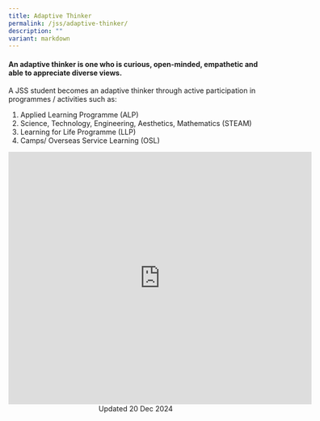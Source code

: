 ```yaml
---
title: Adaptive Thinker
permalink: /jss/adaptive-thinker/
description: ""
variant: markdown
---
```

#### An adaptive thinker is one who is curious, open-minded, empathetic and able to appreciate diverse views.

A JSS student becomes an adaptive thinker through active participation in programmes / activities such as:

1.  Applied Learning Programme (ALP)
2.  Science, Technology, Engineering, Aesthetics, Mathematics (STEAM)
3.  Learning for Life Programme (LLP)
4.  Camps/ Overseas Service Learning (OSL)

<iframe allowfullscreen="true" height="500" width="600" frameborder="0" src="https://docs.google.com/presentation/d/e/2PACX-1vQdBkttQ0_PCnRh8jibfMlEL7rtV6dGXhbyWmyJl0-gv1QsPG6o0RIK0XbyNTsEb9-aXhCvnZYsMAf-/embed?start=false&amp;loop=true&amp;delayms=10000"></iframe>

<center> Updated 20 Dec 2024 </center>